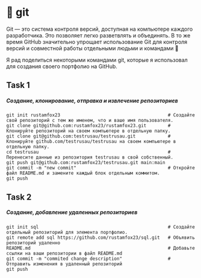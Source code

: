 # 📌 git

Git — это система контроля версий, доступная на компьютере каждого разработчика. Это позволяет легко разветвлять и объединять. В то же время GitHub значительно упрощает использование Git для контроля версий и совместной работы отдельными людьми и командами 🤝

Я рад поделиться некоторыми командами git, которые я использовал для создания своего портфолио на GitHub. 


## Task 1

##### Создание, клонирование, отправка и извлечение репозиториев 
```git
git init rustamfox23                                        # Создайте свой репозиторий с тем же именем, что и ваше имя пользователя. 
git clone git@github.com:rustamfox23/rustamfox23.git        # Клонируйте репозиторий на своем компьютере в отдельную папку.
git clone git@github.com:testrusau/testrusau.git            # Клонируйте github.com/testrusau/testrusau на своем компьютере в отдельную папку.
cd testrusau                                                # Перенесите данные из репозитория testrusau в свой собственный. 
git push git@github.com:rustamfox23/testrusau.git main:main
git commit -m "new commit"                                  # Откройте файл README.md и замените каждый блок отдельным коммитом.
git push 

```
## Task 2

##### Создание, добавление удаленных репозиториев  
```git
git init sql                                                # Создайте отдельный репозиторий для элемента портфолио. 
git remote add sql https://github.com/rustamfox23/sql.git   # Объявить репозиторий удаленно 
README.md                                                   # Добавьте ссылки на ваши репозитории в файл README.md
git commit -m "commited change description"                 # Отправить изменения в удаленный репозиторий
git push                                                     




```